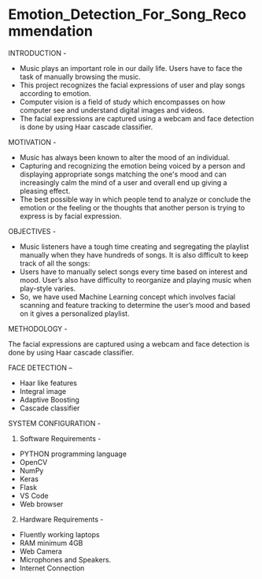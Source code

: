 # Emotion_Detection_For_Song_Recommendation

INTRODUCTION - 

* Music plays an important role in our daily life. Users have to face the task of manually browsing the music.
* This project recognizes the facial expressions of user and play songs according to emotion.
* Computer vision is a field of study which encompasses on how computer see and understand digital images and videos.
* The facial expressions are captured using a webcam and face detection is done by using Haar cascade classifier.

MOTIVATION - 

* Music has always been known to alter the mood of an individual.
* Capturing and recognizing the emotion being voiced by a person and displaying appropriate songs matching the one's mood and can increasingly calm the mind of a user and overall end up giving a pleasing effect.
* The best possible way in which people tend to analyze or conclude the emotion or the feeling or the thoughts that another person is trying to express is by facial expression.

OBJECTIVES - 

* Music listeners have a tough time creating and segregating the playlist manually when they have hundreds of songs. It is also difficult to keep track of all the songs: 
* Users have  to manually select songs every time based on interest and mood. User’s also have difficulty to reorganize and playing music when play-style varies.
* So, we have used Machine Learning concept which involves facial scanning and feature tracking to determine the user’s mood and based on it gives a personalized playlist.


METHODOLOGY - 

The facial expressions are captured using a webcam and face detection is done by using Haar cascade classifier.

FACE DETECTION –

* Haar like features
* Integral image
* Adaptive Boosting
* Cascade classifier


SYSTEM CONFIGURATION - 

1. Software Requirements - 

* PYTHON programming language
* OpenCV
* NumPy
* Keras
* Flask
* VS Code
* Web browser

2. Hardware Requirements - 

* Fluently working laptops
* RAM minimum 4GB
* Web Camera
* Microphones and Speakers.
* Internet Connection











